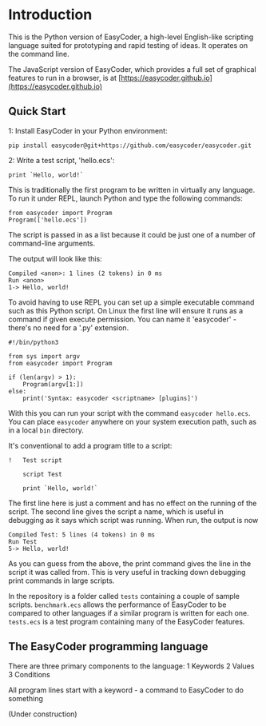 # Introduction
This is the Python version of EasyCoder, a high-level English-like scripting language suited for prototyping and rapid testing of ideas. It operates on the command line.

The JavaScript version of EasyCoder, which provides a full set of graphical features to run in a browser, is at [https://easycoder.github.io](https://easycoder.github.io)

## Quick Start
1: Install EasyCoder in your Python environment:
```
pip install easycoder@git+https://github.com/easycoder/easycoder.git
```
2: Write a test script, 'hello.ecs':
```
print `Hello, world!`
```
This is traditionally the first program to be written in virtually any language. To run it under REPL, launch Python and type the following commands:
```
from easycoder import Program
Program(['hello.ecs'])
```
The script is passed in as a list because it could be just one of a number of command-line arguments.

The output will look like this:
```
Compiled <anon>: 1 lines (2 tokens) in 0 ms
Run <anon>
1-> Hello, world!
```
To avoid having to use REPL you can set up a simple executable command such as this Python script. On Linux the first line will ensure it runs as a command if given execute permission. You can name it 'easycoder' - there's no need for a '.py' extension.
```
#!/bin/python3

from sys import argv
from easycoder import Program

if (len(argv) > 1):
    Program(argv[1:])
else:
    print('Syntax: easycoder <scriptname> [plugins]')
```
With this you can run your script with the command `easycoder hello.ecs`. You can place `easycoder` anywhere on your system execution path, such as in a local `bin` directory.

It's conventional to add a program title to a script:
```
!   Test script

    script Test

    print `Hello, world!`
```
The first line here is just a comment and has no effect on the running of the script. The second line gives the script a name, which is useful in debugging as it says which script was running. When run, the output is now
```
Compiled Test: 5 lines (4 tokens) in 0 ms
Run Test
5-> Hello, world!
```
As you can guess from the above, the print command gives the line in the script it was called from. This is very useful in tracking down debugging print commands in large scripts.

In the repository is a folder called `tests` containing a couple of sample scripts. `benchmark.ecs` allows the performance of EasyCoder to be compared to other languages if a similar program is written for each one. `tests.ecs` is a test program containing many of the EasyCoder features.

## The EasyCoder programming language
There are three primary components to the language:
 1 Keywords
 2 Values
 3 Conditions

All program lines start with a keyword - a command to EasyCoder to do something

(Under construction)
